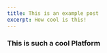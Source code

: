 ```yaml
---
title: This is an example post
excerpt: How cool is this!
---
```


### This is such a cool Platform
